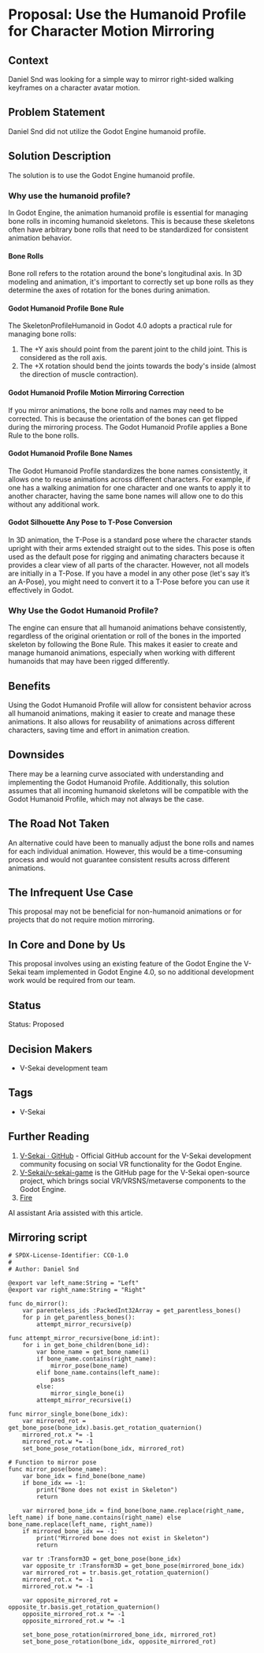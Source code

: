 # Proposal: Use the Humanoid Profile for Character Motion Mirroring

## Context

Daniel Snd was looking for a simple way to mirror right-sided walking keyframes on a character avatar motion.

## Problem Statement

Daniel Snd did not utilize the Godot Engine humanoid profile.

## Solution Description

The solution is to use the Godot Engine humanoid profile.

### Why use the humanoid profile?

In Godot Engine, the animation humanoid profile is essential for managing bone rolls in incoming humanoid skeletons. This is because these skeletons often have arbitrary bone rolls that need to be standardized for consistent animation behavior.

#### Bone Rolls

Bone roll refers to the rotation around the bone's longitudinal axis. In 3D modeling and animation, it's important to correctly set up bone rolls as they determine the axes of rotation for the bones during animation.

#### Godot Humanoid Profile Bone Rule

The SkeletonProfileHumanoid in Godot 4.0 adopts a practical rule for managing bone rolls:

1. The +Y axis should point from the parent joint to the child joint. This is considered as the roll axis.
2. The +X rotation should bend the joints towards the body's inside (almost the direction of muscle contraction).

#### Godot Humanoid Profile Motion Mirroring Correction

If you mirror animations, the bone rolls and names may need to be corrected. This is because the orientation of the bones can get flipped during the mirroring process. The Godot Humanoid Profile applies a Bone Rule to the bone rolls.

#### Godot Humanoid Profile Bone Names

The Godot Humanoid Profile standardizes the bone names consistently, it allows one to reuse animations across different characters. For example, if one has a walking animation for one character and one wants to apply it to another character, having the same bone names will allow one to do this without any additional work.

#### Godot Silhouette Any Pose to T-Pose Conversion

In 3D animation, the T-Pose is a standard pose where the character stands upright with their arms extended straight out to the sides. This pose is often used as the default pose for rigging and animating characters because it provides a clear view of all parts of the character. However, not all models are initially in a T-Pose. If you have a model in any other pose (let's say it’s an A-Pose), you might need to convert it to a T-Pose before you can use it effectively in Godot.

### Why Use the Godot Humanoid Profile?

The engine can ensure that all humanoid animations behave consistently, regardless of the original orientation or roll of the bones in the imported skeleton by following the Bone Rule. This makes it easier to create and manage humanoid animations, especially when working with different humanoids that may have been rigged differently.

## Benefits

Using the Godot Humanoid Profile will allow for consistent behavior across all humanoid animations, making it easier to create and manage these animations. It also allows for reusability of animations across different characters, saving time and effort in animation creation.

## Downsides

There may be a learning curve associated with understanding and implementing the Godot Humanoid Profile. Additionally, this solution assumes that all incoming humanoid skeletons will be compatible with the Godot Humanoid Profile, which may not always be the case.

## The Road Not Taken

An alternative could have been to manually adjust the bone rolls and names for each individual animation. However, this would be a time-consuming process and would not guarantee consistent results across different animations.

## The Infrequent Use Case

This proposal may not be beneficial for non-humanoid animations or for projects that do not require motion mirroring.

## In Core and Done by Us

This proposal involves using an existing feature of the Godot Engine the V-Sekai team implemented in Godot Engine 4.0, so no additional development work would be required from our team.

## Status

Status: Proposed

## Decision Makers

- V-Sekai development team

## Tags

- V-Sekai

## Further Reading

1. [V-Sekai · GitHub](https://github.com/v-sekai) - Official GitHub account for the V-Sekai development community focusing on social VR functionality for the Godot Engine.
2. [V-Sekai/v-sekai-game](https://github.com/v-sekai/v-sekai-game) is the GitHub page for the V-Sekai open-source project, which brings social VR/VRSNS/metaverse components to the Godot Engine.
3. [Fire](https://github.com/sponsors/fire)

AI assistant Aria assisted with this article.

## Mirroring script

```gdscript
# SPDX-License-Identifier: CC0-1.0
#
# Author: Daniel Snd

@export var left_name:String = "Left"
@export var right_name:String = "Right"

func do_mirror():
    var parenteless_ids :PackedInt32Array = get_parentless_bones()
    for p in get_parentless_bones():
        attempt_mirror_recursive(p)

func attempt_mirror_recursive(bone_id:int):
    for i in get_bone_children(bone_id):
        var bone_name = get_bone_name(i)
        if bone_name.contains(right_name):
            mirror_pose(bone_name)
        elif bone_name.contains(left_name):
            pass
        else:
            mirror_single_bone(i)
        attempt_mirror_recursive(i)

func mirror_single_bone(bone_idx):
    var mirrored_rot = get_bone_pose(bone_idx).basis.get_rotation_quaternion()
    mirrored_rot.x *= -1
    mirrored_rot.w *= -1
    set_bone_pose_rotation(bone_idx, mirrored_rot)

# Function to mirror pose
func mirror_pose(bone_name):
    var bone_idx = find_bone(bone_name)
    if bone_idx == -1:
        print("Bone does not exist in Skeleton")
        return

    var mirrored_bone_idx = find_bone(bone_name.replace(right_name, left_name) if bone_name.contains(right_name) else bone_name.replace(left_name, right_name))
    if mirrored_bone_idx == -1:
        print("Mirrored bone does not exist in Skeleton")
        return

    var tr :Transform3D = get_bone_pose(bone_idx)
    var opposite_tr :Transform3D = get_bone_pose(mirrored_bone_idx)
    var mirrored_rot = tr.basis.get_rotation_quaternion()
    mirrored_rot.x *= -1
    mirrored_rot.w *= -1

    var opposite_mirrored_rot = opposite_tr.basis.get_rotation_quaternion()
    opposite_mirrored_rot.x *= -1
    opposite_mirrored_rot.w *= -1

    set_bone_pose_rotation(mirrored_bone_idx, mirrored_rot)
    set_bone_pose_rotation(bone_idx, opposite_mirrored_rot)
```
